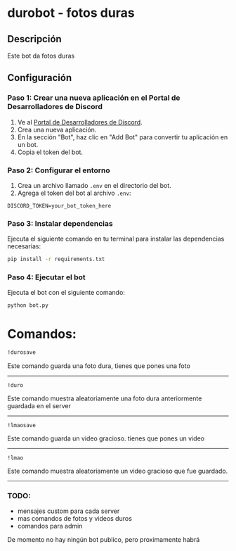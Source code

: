 # durobot - fotos duras

## Descripción
 Este bot da fotos duras

## Configuración

### Paso 1: Crear una nueva aplicación en el Portal de Desarrolladores de Discord

1. Ve al [Portal de Desarrolladores de Discord](https://discord.com/developers/applications).
2. Crea una nueva aplicación.
3. En la sección "Bot", haz clic en "Add Bot" para convertir tu aplicación en un bot.
4. Copia el token del bot.

### Paso 2: Configurar el entorno

1. Crea un archivo llamado `.env` en el directorio del bot.
2. Agrega el token del bot al archivo `.env`:

  ```env
  DISCORD_TOKEN=your_bot_token_here
  ```

### Paso 3: Instalar dependencias

Ejecuta el siguiente comando en tu terminal para instalar las dependencias necesarias:

  ```bash
  pip install -r requirements.txt
  ```

### Paso 4: Ejecutar el bot

Ejecuta el bot con el siguiente comando:

```bash
python bot.py
```

# Comandos:

```bash
!durosave
```

Este comando guarda una foto dura, tienes que pones una foto

---

```
!duro
```

Este comando muestra aleatoriamente una foto dura anteriormente guardada en el server

--- 

```
!lmaosave
```

Este comando guarda un video gracioso. tienes que pones un video

--- 

```
!lmao
```

Este comando muestra aleatoriamente un video gracioso que fue guardado.

---

### TODO:

- mensajes custom para cada server
- mas comandos de fotos y videos duros
- comandos para admin

De momento no hay ningún bot publico, pero proximamente habrá
